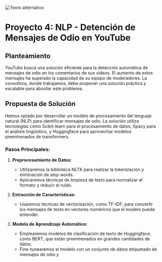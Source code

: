 <!-- README.md -->

![Texto alternativo](https://media2.giphy.com/media/13Nc3xlO1kGg3S/200w.webp?cid=ecf05e47296jnhengboeapz7plmiyee13x7o8ai7al9p6qbf&ep=v1_gifs_search&rid=200w.webp&ct=g)


# Proyecto 4: NLP - Detención de Mensajes de Odio en YouTube

## Planteamiento

YouTube busca una solución eficiente para la detección automática de mensajes de odio en los comentarios de sus vídeos. El aumento de estos mensajes ha superado la capacidad de su equipo de moderadores. La consultora, donde trabajamos, debe proponer una solución práctica y escalable para abordar este problema.

## Propuesta de Solución

Hemos optado por desarrollar un modelo de procesamiento del lenguaje natural (NLP) para identificar mensajes de odio. La solución utiliza tecnologías como Scikit-learn para el procesamiento de datos, Spacy para el análisis lingüístico, y Huggingface para aprovechar modelos preentrenados de transformers.

### Pasos Principales:

1. **Preprocesamiento de Datos:**
   - Utilizaremos la biblioteca NLTK para realizar la tokenización y eliminación de stop words.
   - Aplicaremos técnicas de limpieza de texto para normalizar el formato y reducir el ruido.

2. **Extracción de Características:**
   - Usaremos técnicas de vectorización, como TF-IDF, para convertir los mensajes de texto en vectores numéricos que el modelo pueda entender.

3. **Modelo de Aprendizaje Automático:**
   - Emplearemos modelos de clasificación de texto de Huggingface, como BERT, que están preentrenados en grandes cantidades de datos.
   - Fine-tunearemos el modelo con un conjunto de datos etiquetado de mensajes de odio y
